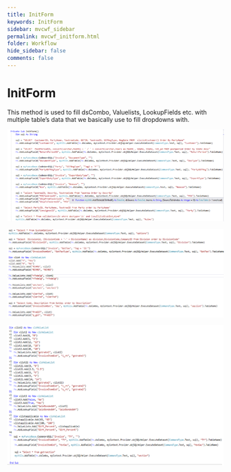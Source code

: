```yaml
---
title: InitForm
keywords: InitForm
sidebar: mvcwf_sidebar
permalink: mvcwf_initform.html
folder: Workflow
hide_sidebar: false
comments: false
---
```





#	InitForm

This method is used to fill dsCombo, Valuelists, LookupFields etc. with multiple table’s data that we basically use to fill dropdowns with.

![](images/image3.png)

![](images/image4.png)

![](images/image5.png)
